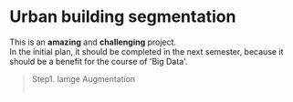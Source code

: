 # Urban building segmentation
This is an **amazing** and **challenging** project.<br>
In the initial plan, it should be completed in the next semester, because it should be a benefit for the course of 'Big Data'.<br>
> <font colour=Blue>Step1. Iamge Augmentation</font><br>
&ensp;&ensp;&ensp;&ensp;
